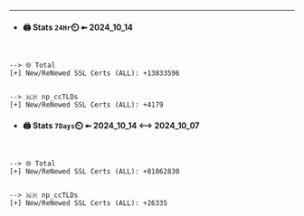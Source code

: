 

---
- #### 🖨️ **Stats** `24Hr`⏲️ ➼ 2024_10_14
```console


--> 🌐 Total
[+] New/ReNewed SSL Certs (ALL): +13833596


--> 🇳🇵 np_ccTLDs
[+] New/ReNewed SSL Certs (ALL): +4179

```

- #### 🖨️ **Stats** `7Days`⏲️ ➼ 2024_10_14 <--> 2024_10_07
```console


--> 🌐 Total
[+] New/ReNewed SSL Certs (ALL): +81862830


--> 🇳🇵 np_ccTLDs
[+] New/ReNewed SSL Certs (ALL): +26335

```

